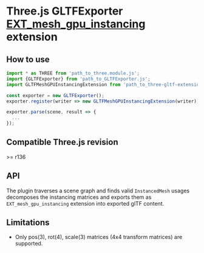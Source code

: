 # Three.js GLTFExporter [EXT_mesh_gpu_instancing](https://github.com/KhronosGroup/glTF/blob/main/extensions/2.0/Vendor/EXT_mesh_gpu_instancing) extension

## How to use

```javascript
import * as THREE from 'path_to_three.module.js';
import {GLTFExporter} from 'path_to_GLTFExporter.js';
import GLTFMeshGPUInstancingExtension from 'path_to_three-gltf-extensions/exporters/EXT_mesh_gpu_instancing/EXT_mesh_gpu_instancing_exporter.js';

const exporter = new GLTFExporter();
exporter.register(writer => new GLTFMeshGPUInstancingExtension(writer));

exporter.parse(scene, result => {
  ...
});
```

## Compatible Three.js revision

&gt;= r136

## API

The plugin traverses a scene graph and finds valid `InstancedMesh` usages  
decomposes the instancing matrices and exports them as `EXT_mesh_gpu_instancing` extension into exported glTF content.

## Limitations

* Only pos(3), rot(4), scale(3) matrices (4x4 transform matrices) are supported.